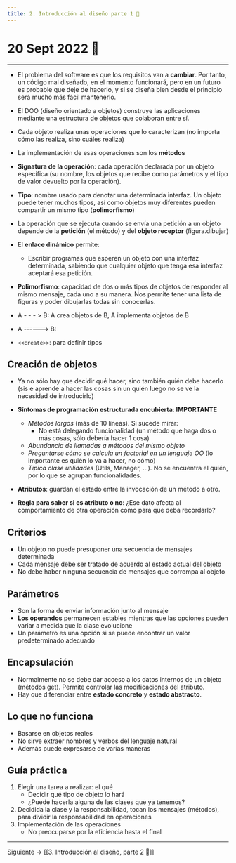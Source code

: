 ```yaml
---
title: 2. Introducción al diseño parte 1 🚖
---
```

# 20 Sept 2022 🚆
---
- El problema del software es que los requisitos van a **cambiar**. Por tanto, un código mal diseñado, en el momento funcionará, pero en un futuro es probable que deje de hacerlo, y si se diseña bien desde el principio será mucho más fácil mantenerlo.
- El DOO (diseño orientado a objetos) construye las aplicaciones mediante una estructura de objetos que colaboran entre sí.
- Cada objeto realiza unas operaciones que lo caracterizan (no importa cómo las realiza, sino cuáles realiza)
- La implementación de esas operaciones son los **métodos**

- **Signatura de la operación**: cada operación declarada por un objeto específica (su nombre, los objetos que recibe como parámetros y el tipo de valor devuelto por la operación).
- **Tipo**: nombre usado para denotar una determinada interfaz. Un objeto puede tener muchos tipos, así como objetos muy diferentes pueden compartir un mismo tipo (**polimorfismo**)
- La operación que se ejecuta cuando se envía una petición a un objeto depende de la **petición** (el método) y del **objeto receptor** (figura.dibujar)
- El **enlace dinámico** permite:
	- Escribir programas que esperen un objeto con una interfaz determinada, sabiendo que cualquier objeto que tenga esa interfaz aceptará esa petición.
- **Polimorfismo**: capacidad de dos o más tipos de objetos de responder al mismo mensaje, cada uno a su manera. Nos permite tener una lista de figuras y poder dibujarlas todas sin conocerlas.

-  A - - - > B: A crea objetos de B, A implementa objetos de B
- A ------> B: 
- `<<create>>`: para definir tipos

## Creación de objetos
- Ya no sólo hay que decidir qué hacer, sino también quién debe hacerlo (sis e aprende a hacer las cosas sin un quién luego no se ve la necesidad de introducirlo)
- **Síntomas de programación estructurada encubierta**: **IMPORTANTE**
	- *Métodos largos* (más de 10 líneas). Si sucede mirar:
		- No está delegando funcionalidad (un método que haga dos o más cosas, sólo debería hacer 1 cosa)
	- *Abundancia de llamadas a métodos del mismo objeto*
	- *Preguntarse cómo se calcula un factorial en un lenguaje OO* (lo importante es quién lo va a hacer, no cómo)
	- *Típica clase utilidades* (Utils, Manager, ...). No se encuentra el quién, por lo que se agrupan funcionalidades.

- **Atributos**: guardan el estado entre la invocación de un método a otro.
- **Regla para saber si es atributo o no**: ¿Ese dato afecta al comportamiento de otra operación como para que deba recordarlo?

## Criterios
- Un objeto no puede presuponer una secuencia de mensajes determinada
- Cada mensaje debe ser tratado de acuerdo al estado actual del objeto
- No debe haber ninguna secuencia de mensajes que corrompa al objeto

## Parámetros
- Son la forma de enviar información junto al mensaje
- **Los operandos** permanecen estables mientras que las opciones pueden variar a medida que la clase evolucione
- Un parámetro es una opción si se puede encontrar un valor predeterminado adecuado

## Encapsulación
- Normalmente no se debe dar acceso a los datos internos de un objeto (métodos get). Permite controlar las modificaciones del atributo.
- Hay que diferenciar entre **estado concreto** y **estado abstracto**.

## Lo que no funciona
- Basarse en objetos reales
- No sirve extraer nombres y verbos del lenguaje natural
- Además puede expresarse de varias maneras

## Guía práctica
1. Elegir una tarea a realizar: el qué
	- Decidir qué tipo de objeto lo hará
	- ¿Puede hacerla alguna de las clases que ya tenemos?
2. Decidida la clase y la responsabilidad, tocan los mensajes (métodos), para dividir la responsabilidad en operaciones
3. Implementación de las operaciones
	- No preocuparse por la eficiencia hasta el final

---
Siguiente -> [[3. Introducción al diseño, parte 2 🥐]]
